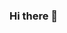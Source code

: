 ### Hi there 👋

<!--
**Jongung-maker/Jongung-maker** is a ✨ _special_ ✨ repository because its `README.md` (this file) appears on your GitHub profile.




[![solved.ac tier](http://mazassumnida.wtf/api/generate_badge?boj=whddnd0728)](https://solved.ac/whddnd0728)
